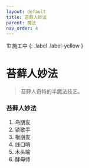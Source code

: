 ```yaml
---
layout: default
title: 苔藓人妙法
parent: 魔法
nav_order: 4
---
```


🏗️施工中
{: .label .label-yellow }

# 苔藓人妙法

> 苔藓人奇特的半魔法技艺。

### 苔藓人妙法

1. 鸟朋友
2. 锁歌手
3. 根朋友
4. 线口哨
5. 木头喻
6. 酵母师

